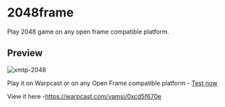 # 2048frame
Play 2048 game on any open frame compatible platform.
## Preview
![xmtp-2048](https://github.com/Vamsieth/2048-frame/assets/121611896/8448a2e7-68e6-4575-9456-b6392cece877)

Play it on Warpcast or on any Open Frame compatible platform - [Test now](https://2048frame.netlify.app/)

View it here -https://warpcast.com/vamsi/0xcd5f670e
